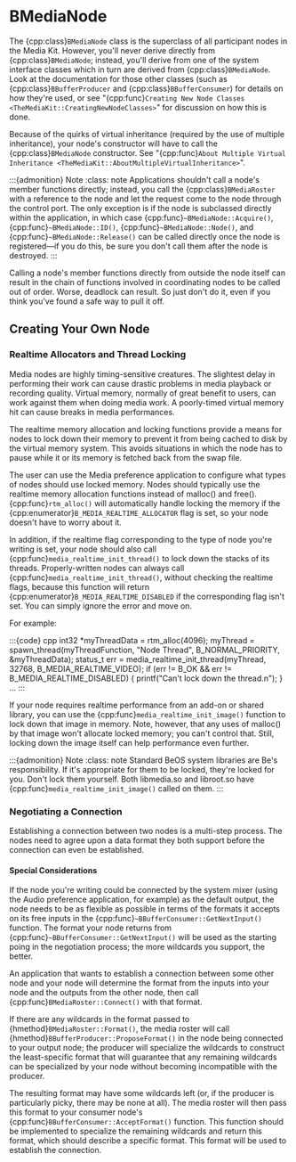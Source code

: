 # BMediaNode

The {cpp:class}`BMediaNode` class is the superclass of all participant
nodes in the Media Kit. However, you'll never derive directly from
{cpp:class}`BMediaNode`; instead, you'll derive from one of the system
interface classes which in turn are derived from {cpp:class}`BMediaNode`.
Look at the documentation for those other classes (such as
{cpp:class}`BBufferProducer` and {cpp:class}`BBufferConsumer`) for details
on how they're used, or see "{cpp:func}`Creating New Node Classes
<TheMediaKit::CreatingNewNodeClasses>`" for discussion on how this is done.

Because of the quirks of virtual inheritance (required by the use of
multiple inheritance), your node's constructor will have to call the
{cpp:class}`BMediaNode` constructor. See "{cpp:func}`About Multiple Virtual
Inheritance <TheMediaKit::AboutMultipleVirtualInheritance>`".

:::{admonition} Note
:class: note
Applications shouldn't call a node's member functions directly; instead,
you call the {cpp:class}`BMediaRoster` with a reference to the node and let
the request come to the node through the control port. The only exception
is if the node is subclassed directly within the application, in which case
{cpp:func}`~BMediaNode::Acquire()`, {cpp:func}`~BMediaNode::ID()`,
{cpp:func}`~BMediaNode::Node()`, and {cpp:func}`~BMediaNode::Release()` can
be called directly once the node is registered—if you do this, be sure you
don't call them after the node is destroyed.
:::

Calling a node's member functions directly from outside the node itself
can result in the chain of functions involved in coordinating nodes to be
called out of order. Worse, deadlock can result. So just don't do it, even
if you think you've found a safe way to pull it off.

## Creating Your Own Node

### Realtime Allocators and Thread Locking

Media nodes are highly timing-sensitive creatures. The slightest delay in
performing their work can cause drastic problems in media playback or
recording quality. Virtual memory, normally of great benefit to users, can
work against them when doing media work. A poorly-timed virtual memory hit
can cause breaks in media performances.

The realtime memory allocation and locking functions provide a means for
nodes to lock down their memory to prevent it from being cached to disk by
the virtual memory system. This avoids situations in which the node has to
pause while it or its memory is fetched back from the swap file.

The user can use the Media preference application to configure what types
of nodes should use locked memory. Nodes should typically use the realtime
memory allocation functions instead of malloc() and free().
{cpp:func}`rtm_alloc()` will automatically handle locking the memory if the
{cpp:enumerator}`B_MEDIA_REALTIME_ALLOCATOR` flag is set, so your node
doesn't have to worry about it.

In addition, if the realtime flag corresponding to the type of node you're
writing is set, your node should also call
{cpp:func}`media_realtime_init_thread()` to lock down the stacks of its
threads. Properly-written nodes can always call
{cpp:func}`media_realtime_init_thread()`, without checking the realtime
flags, because this function will return
{cpp:enumerator}`B_MEDIA_REALTIME_DISABLED` if the corresponding flag isn't
set. You can simply ignore the error and move on.

For example:

:::{code} cpp
int32 *myThreadData = rtm_alloc(4096);
myThread = spawn_thread(myThreadFunction, "Node Thread",
B_NORMAL_PRIORITY, &myThreadData);
status_t err = media_realtime_init_thread(myThread, 32768,
         B_MEDIA_REALTIME_VIDEO);
if (err != B_OK && err != B_MEDIA_REALTIME_DISABLED) {
   printf("Can't lock down the thread.n");
}
...
:::

If your node requires realtime performance from an add-on or shared
library, you can use the {cpp:func}`media_realtime_init_image()` function
to lock down that image in memory. Note, however, that any uses of malloc()
by that image won't allocate locked memory; you can't control that. Still,
locking down the image itself can help performance even further.

:::{admonition} Note
:class: note
Standard BeOS system libraries are Be's responsibility. If it's
appropriate for them to be locked, they're locked for you. Don't lock them
yourself. Both libmedia.so and libroot.so have
{cpp:func}`media_realtime_init_image()` called on them.
:::

### Negotiating a Connection

Establishing a connection between two nodes is a multi-step process. The
nodes need to agree upon a data format they both support before the
connection can even be established.

#### Special Considerations

If the node you're writing could be connected by the system mixer (using
the Audio preference application, for example) as the default output, the
node needs to be as flexible as possible in terms of the formats it accepts
on its free inputs in the {cpp:func}`~BBufferConsumer::GetNextInput()`
function. The format your node returns from
{cpp:func}`~BBufferConsumer::GetNextInput()` will be used as the starting
poing in the negotiation process; the more wildcards you support, the
better.

An application that wants to establish a connection between some other
node and your node will determine the format from the inputs into your node
and the outputs from the other node, then call
{cpp:func}`BMediaRoster::Connect()` with that format.

If there are any wildcards in the format passed to
{hmethod}`BMediaRoster::Format()`, the media roster will call
{hmethod}`BBufferProducer::ProposeFormat()` in the node being connected to
your output node; the producer will specialize the wildcards to construct
the least-specific format that will guarantee that any remaining wildcards
can be specialized by your node without becoming incompatible with the
producer.

The resulting format may have some wildcards left (or, if the producer is
particularly picky, there may be none at all). The media roster will then
pass this format to your consumer node's
{cpp:func}`BBufferConsumer::AcceptFormat()` function. This function should
be implemented to specialize the remaining wildcards and return this
format, which should describe a specific format. This format will be used
to establish the connection.

